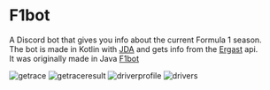 # F1bot
A Discord bot that gives you info about the current Formula 1 season. </br>
The bot is made in Kotlin with [JDA](https://github.com/DV8FromTheWorld/JDA) and gets info from the [Ergast](https://ergast.com/mrd/) api. </br>
It was originally made in Java [F1bot](https://github.com/qwikk123) </br>

![getrace](https://i.imgur.com/eLIGCvC.png)
![getraceresult](https://i.imgur.com/UdlHbaH.png)
![driverprofile](https://i.imgur.com/dLOXc0H.png)
![drivers](https://i.imgur.com/jlvAdnB.png)
